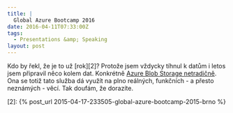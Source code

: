 ```yaml
---
title: |
  Global Azure Bootcamp 2016
date: 2016-04-11T07:33:00Z
tags:
  - Presentations &amp; Speaking
layout: post
---
```

Kdo by řekl, že je to už [rok][2]? Protože jsem vždycky tíhnul k datům i letos jsem připravil něco kolem dat. Konkrétně [Azure Blob Storage netradičně][1]. Ona se totiž tato služba dá využít na plno reálných, funkčních - a přesto neznámých - věcí. Tak doufám, že dorazíte. 

[1]: http://www.wug.cz/brno/akce/795-Global-Azure-Bootcamp-2016
[2]: {% post_url 2015-04-17-233505-global-azure-bootcamp-2015-brno %}